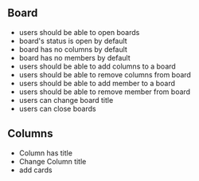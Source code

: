 ## Board
* users should be able to open boards
* board's status is open by default
* board has no columns by default
* board has no members by default
* users should be able to add columns to a board
* users should be able to remove columns from board
* users should be able to add member to a board
* users should be able to remove member from board
* users can change board title
* users can close boards

## Columns
* Column has title
* Change Column title
* add cards


